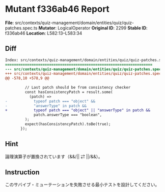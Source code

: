 # Mutant f336ab46 Report

**File**: src/contexts/quiz-management/domain/entities/quiz/quiz-patches.spec.ts
**Mutator**: LogicalOperator
**Original ID**: 2299
**Stable ID**: f336ab46
**Location**: L582:13–L583:34

## Diff

```diff
Index: src/contexts/quiz-management/domain/entities/quiz/quiz-patches.spec.ts
===================================================================
--- src/contexts/quiz-management/domain/entities/quiz/quiz-patches.spec.ts	original
+++ src/contexts/quiz-management/domain/entities/quiz/quiz-patches.spec.ts	mutated #2299
@@ -578,10 +578,9 @@
 
         // Last patch should be from consistency checker
         const hasConsistencyPatch = result.some(
           (patch) =>
-            typeof patch === "object" &&
-            "answerType" in patch &&
+            typeof patch === "object" || "answerType" in patch &&
             patch.answerType === "boolean",
         );
         expect(hasConsistencyPatch).toBe(true);
       });
```

## Hint

論理演算子が置換されています（&&/|| ⇄ ||/&&）。

## Instruction

このサバイブ・ミューテーションを失敗させる最小テストを設計してください。
